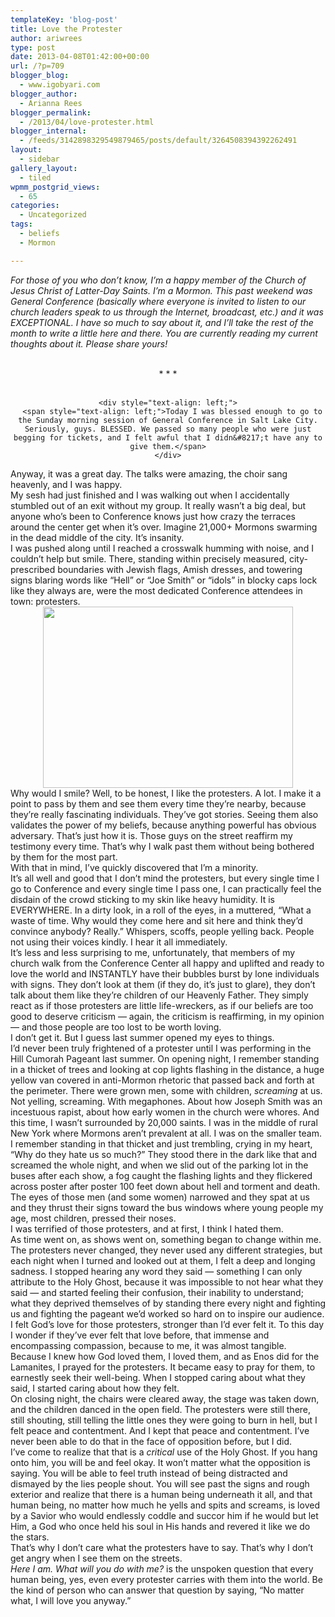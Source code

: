```yaml
---
templateKey: 'blog-post'
title: Love the Protester
author: ariwrees
type: post
date: 2013-04-08T01:42:00+00:00
url: /?p=709
blogger_blog:
  - www.igobyari.com
blogger_author:
  - Arianna Rees
blogger_permalink:
  - /2013/04/love-protester.html
blogger_internal:
  - /feeds/3142898329549879465/posts/default/3264508394392262491
layout:
  - sidebar
gallery_layout:
  - tiled
wpmm_postgrid_views:
  - 65
categories:
  - Uncategorized
tags:
  - beliefs
  - Mormon

---
```

<div dir="ltr" style="text-align: left;">
  <i>For those of you who don&#8217;t know, I&#8217;m a happy member of the Church of Jesus Christ of Latter-Day Saints. I&#8217;m a Mormon. This past weekend was General Conference (basically where everyone is invited to listen to our church leaders speak to us through the Internet, broadcast, etc.) and it was EXCEPTIONAL. I have so much to say about it, and I&#8217;ll take the rest of the month to write a little here and there. You are currently reading my current thoughts about it. Please share yours!  </i><br /> <i><br /> </i></p> 
  
  <div style="text-align: center;">
    * * *
  </div>
  
  <div style="text-align: center;">
    <span style="text-align: left;"><br /> </span></p> 
    
    <div style="text-align: left;">
      <span style="text-align: left;">Today I was blessed enough to go to the Sunday morning session of General Conference in Salt Lake City. Seriously, guys. BLESSED. We passed so many people who were just begging for tickets, and I felt awful that I didn&#8217;t have any to give them.</span>
    </div>
  </div>
  
  <div style="text-align: left;">
  </div>
  
  <div style="text-align: left;">
    Anyway, it was a great day. The talks were amazing, the choir sang heavenly, and I was happy.
  </div>
  
  <div style="text-align: left;">
  </div>
  
  <div style="text-align: left;">
    My sesh had just finished and I was walking out when I accidentally stumbled out of an exit without my group. It really wasn&#8217;t a big deal, but anyone who&#8217;s been to Conference knows just how crazy the terraces around the center get when it&#8217;s over. Imagine 21,000+ Mormons swarming in the dead middle of the city. It&#8217;s insanity.
  </div>
  
  <div style="text-align: left;">
  </div>
  
  <div style="text-align: left;">
    I was pushed along until I reached a crosswalk humming with noise, and I couldn&#8217;t help but smile. There, standing within precisely measured, city-prescribed boundaries with Jewish flags, Amish dresses, and towering signs blaring words like &#8220;Hell&#8221; or &#8220;Joe Smith&#8221; or &#8220;idols&#8221; in blocky caps lock like they always are, were the most dedicated Conference attendees in town: protesters.
  </div>
  
  <div style="text-align: left;">
  </div>
  
  <div style="clear: both; text-align: center;">
    <a style="margin-left: 1em; margin-right: 1em;" href="http://www.igobyari.com/wp-content/uploads/2013/04/protest-1.jpg"><img src="http://www.igobyari.com/wp-content/uploads/2013/04/protest.jpg" alt="" width="400" height="290" border="0" /></a>
  </div>
  
  <div style="text-align: left;">
  </div>
  
  <div style="text-align: left;">
    Why would I smile? Well, to be honest, I like the protesters. A lot. I make it a point to pass by them and see them every time they&#8217;re nearby, because they&#8217;re really fascinating individuals. They&#8217;ve got stories. Seeing them also validates the power of my beliefs, because anything powerful has obvious adversary. That&#8217;s just how it is. Those guys on the street reaffirm my testimony every time. That&#8217;s why I walk past them without being bothered by them for the most part.
  </div>
  
  <div style="text-align: left;">
  </div>
  
  <div style="text-align: left;">
    With that in mind, I&#8217;ve quickly discovered that I&#8217;m a minority.
  </div>
  
  <div style="text-align: left;">
  </div>
  
  <div style="text-align: left;">
    It&#8217;s all well and good that I don&#8217;t mind the protesters, but every single time I go to Conference and every single time I pass one, I can practically feel the disdain of the crowd sticking to my skin like heavy humidity. It is EVERYWHERE. In a dirty look, in a roll of the eyes, in a muttered, &#8220;What a waste of time. Why would they come here and sit here and think they&#8217;d convince anybody? Really.&#8221; Whispers, scoffs, people yelling back. People not using their voices kindly. I hear it all immediately.
  </div>
  
  <div style="text-align: left;">
  </div>
  
  <div style="text-align: left;">
    It&#8217;s less and less surprising to me, unfortunately, that members of my church walk from the Conference Center all happy and uplifted and ready to love the world and INSTANTLY have their bubbles burst by lone individuals with signs. They don&#8217;t look at them (if they do, it&#8217;s just to glare), they don&#8217;t talk about them like they&#8217;re children of our Heavenly Father. They simply react as if those protesters are little life-wreckers, as if our beliefs are too good to deserve criticism &#8212; again, the criticism is reaffirming, in my opinion &#8212; and those people are too lost to be worth loving.
  </div>
  
  <div style="text-align: left;">
  </div>
  
  <div style="text-align: left;">
    I don&#8217;t get it. But I guess last summer opened my eyes to things.
  </div>
  
  <div style="text-align: left;">
  </div>
  
  <div style="text-align: left;">
    I&#8217;d never been truly frightened of a protester until I was performing in the Hill Cumorah Pageant last summer. On opening night, I remember standing in a thicket of trees and looking at cop lights flashing in the distance, a huge yellow van covered in anti-Mormon rhetoric that passed back and forth at the perimeter. There were grown men, some with children, <i>screaming </i>at us. Not yelling, screaming. With megaphones. About how Joseph Smith was an incestuous rapist, about how early women in the church were whores. And this time, I wasn&#8217;t surrounded by 20,000 saints. I was in the middle of rural New York where Mormons aren&#8217;t prevalent at all. I was on the smaller team.
  </div>
  
  <div style="text-align: left;">
  </div>
  
  <div style="text-align: left;">
    I remember standing in that thicket and just trembling, crying in my heart, &#8220;Why do they hate us so much?&#8221; They stood there in the dark like that and screamed the whole night, and when we slid out of the parking lot in the buses after each show, a fog caught the flashing lights and they flickered across poster after poster 100 feet down about hell and torment and death. The eyes of those men (and some women) narrowed and they spat at us and they thrust their signs toward the bus windows where young people my age, most children, pressed their noses.
  </div>
  
  <div style="text-align: left;">
  </div>
  
  <div style="text-align: left;">
    I was terrified of those protesters, and at first, I think I hated them.
  </div>
  
  <div style="text-align: left;">
  </div>
  
  <div style="text-align: left;">
    As time went on, as shows went on, something began to change within me. The protesters never changed, they never used any different strategies, but each night when I turned and looked out at them, I felt a deep and longing sadness. I stopped hearing any word they said &#8212; something I can only attribute to the Holy Ghost, because it was impossible to not hear what they said &#8212; and started feeling their confusion, their inability to understand; what they deprived themselves of by standing there every night and fighting us and fighting the pageant we&#8217;d worked so hard on to inspire our audience. I felt God&#8217;s love for those protesters, stronger than I&#8217;d ever felt it. To this day I wonder if they&#8217;ve ever felt that love before, that immense and encompassing compassion, because to me, it was almost tangible.
  </div>
  
  <div style="text-align: left;">
  </div>
  
  <div style="text-align: left;">
    Because I knew how God loved them, I loved them, and as Enos did for the Lamanites, I prayed for the protesters. It became easy to pray for them, to earnestly seek their well-being. When I stopped caring about what they said, I started caring about how they felt.
  </div>
  
  <div style="text-align: left;">
  </div>
  
  <div style="text-align: left;">
    On closing night, the chairs were cleared away, the stage was taken down, and the children danced in the open field. The protesters were still there, still shouting, still telling the little ones they were going to burn in hell, but I felt peace and contentment. And I kept that peace and contentment. I&#8217;ve never been able to do that in the face of opposition before, but I did.
  </div>
  
  <div style="text-align: left;">
  </div>
  
  <div style="text-align: left;">
    I&#8217;ve come to realize that that is a <i>critical </i>use of the Holy Ghost. If you hang onto him, you will be and feel okay. It won&#8217;t matter what the opposition is saying. You will be able to feel truth instead of being distracted and dismayed by the lies people shout. You will see past the signs and rough exterior and realize that there is a human being underneath it all, and that human being, no matter how much he yells and spits and screams, is loved by a Savior who would endlessly coddle and succor him if he would but let Him, a God who once held his soul in His hands and revered it like we do the stars.
  </div>
  
  <div style="text-align: left;">
  </div>
  
  <div style="text-align: left;">
    That&#8217;s why I don&#8217;t care what the protesters have to say. That&#8217;s why I don&#8217;t get angry when I see them on the streets.
  </div>
  
  <div style="text-align: left;">
  </div>
  
  <div style="text-align: left;">
    <i>Here I am. What will you do with me? </i>is the unspoken question that every human being, yes, even every protester carries with them into the world. Be the kind of person who can answer that question by saying, &#8220;No matter what, I will love you anyway.&#8221;
  </div>
</div>